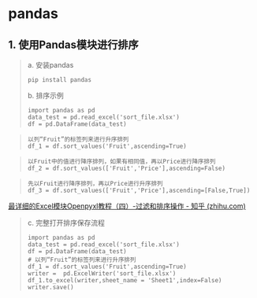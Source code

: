 pandas
=

## 1. 使用Pandas模块进行排序
>	a. 安装pandas
>	
> `pip install pandas`
> 
>	b. 排序示例
>	
>     import pandas as pd
>     data_test = pd.read_excel('sort_file.xlsx')
>     df = pd.DataFrame(data_test)

>     以列“Fruit”的标签列来进行升序排列
>     df_1 = df.sort_values('Fruit',ascending=True)

>     以Fruit中的值进行降序排列，如果有相同值，再以Price进行降序排列
>     df_2 = df.sort_values(['Fruit','Price'],ascending=False)
>     

>     先以Fruit进行降序排列，再以Price进行升序排列
>     df_3 = df.sort_values(['Fruit','Price'],ascending=[False,True])
		
[最详细的Excel模块Openpyxl教程（四）-过滤和排序操作 - 知乎 (zhihu.com)](https://zhuanlan.zhihu.com/p/347537056 "https://zhuanlan.zhihu.com/p/347537056")
    
>	c. 完整打开排序保存流程
>	
>     import pandas as pd
>     data_test = pd.read_excel('sort_file.xlsx')
>     df = pd.DataFrame(data_test)
>     # 以列“Fruit”的标签列来进行升序排列
>     df_1 = df.sort_values('Fruit',ascending=True)
>     writer =  pd.ExcelWriter('sort_file.xlsx')
>     df_1.to_excel(writer,sheet_name = 'Sheet1',index=False)
>     writer.save()
